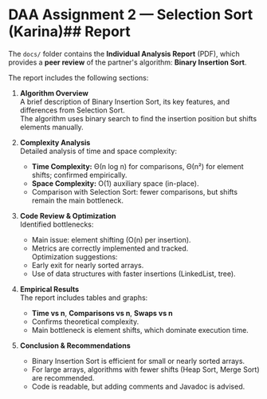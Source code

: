 ﻿# DAA Assignment 2 — Selection Sort (Karina)## Report

The `docs/` folder contains the **Individual Analysis Report** (PDF), which provides a **peer review** of the partner's algorithm: **Binary Insertion Sort**.

The report includes the following sections:

1. **Algorithm Overview**  
   A brief description of Binary Insertion Sort, its key features, and differences from Selection Sort.  
   The algorithm uses binary search to find the insertion position but shifts elements manually.

2. **Complexity Analysis**  
   Detailed analysis of time and space complexity:
   - **Time Complexity:** Θ(n log n) for comparisons, Θ(n²) for element shifts; confirmed empirically.  
   - **Space Complexity:** O(1) auxiliary space (in-place).  
   - Comparison with Selection Sort: fewer comparisons, but shifts remain the main bottleneck.

3. **Code Review & Optimization**  
   Identified bottlenecks:
   - Main issue: element shifting (O(n) per insertion).  
   - Metrics are correctly implemented and tracked.  
   Optimization suggestions:
   - Early exit for nearly sorted arrays.  
   - Use of data structures with faster insertions (LinkedList, tree).

4. **Empirical Results**  
   The report includes tables and graphs:
   - **Time vs n**, **Comparisons vs n**, **Swaps vs n**  
   - Confirms theoretical complexity.  
   - Main bottleneck is element shifts, which dominate execution time.

5. **Conclusion & Recommendations**  
   - Binary Insertion Sort is efficient for small or nearly sorted arrays.  
   - For large arrays, algorithms with fewer shifts (Heap Sort, Merge Sort) are recommended.  
   - Code is readable, but adding comments and Javadoc is advised.




